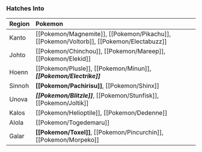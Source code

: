 ### Hatches Into
Region | Pokemon
:--- | :---
Kanto | [[Pokemon/Magnemite]], [[Pokemon/Pikachu]], [[Pokemon/Voltorb]], [[Pokemon/Electabuzz]]
Johto | [[Pokemon/Chinchou]], [[Pokemon/Mareep]], [[Pokemon/Elekid]]
Hoenn | [[Pokemon/Plusle]], [[Pokemon/Minun]], _**[[Pokemon/Electrike]]**_
Sinnoh | **[[Pokemon/Pachirisu]]**, [[Pokemon/Shinx]]
Unova | _**[[Pokemon/Blitzle]]**_, [[Pokemon/Stunfisk]], [[Pokemon/Joltik]]
Kalos | [[Pokemon/Helioptile]], [[Pokemon/Dedenne]]
Alola | [[Pokemon/Togedemaru]]
Galar | **[[Pokemon/Toxel]]**, [[Pokemon/Pincurchin]], [[Pokemon/Morpeko]]